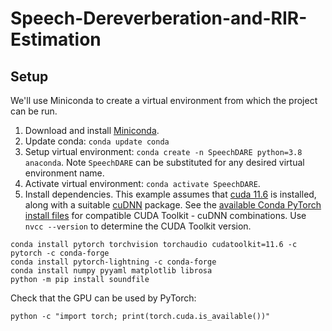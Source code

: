 # Speech-Dereverberation-and-RIR-Estimation

## Setup

We'll use Miniconda to create a virtual environment from which the project can be run.
1. Download and install [Miniconda](https://docs.conda.io/en/latest/miniconda.html).
2. Update conda: `conda update conda`
3. Setup virtual environment: `conda create -n SpeechDARE python=3.8 anaconda`. Note `SpeechDARE`
can be substituted for any desired virtual environment name.
4. Activate virtual environment: `conda activate SpeechDARE`.
5. Install dependencies. This example assumes that
[cuda 11.6](https://developer.nvidia.com/cuda-11-6-0-download-archive) is installed, along with a
suitable [cuDNN](https://developer.nvidia.com/rdp/cudnn-archive) package. See the
[available Conda PyTorch install files](https://anaconda.org/pytorch/pytorch/files) for compatible
CUDA Toolkit - cuDNN combinations. Use `nvcc --version` to determine the CUDA Toolkit version.
```
conda install pytorch torchvision torchaudio cudatoolkit=11.6 -c pytorch -c conda-forge
conda install pytorch-lightning -c conda-forge
conda install numpy pyyaml matplotlib librosa
python -m pip install soundfile
```

Check that the GPU can be used by PyTorch:
```
python -c "import torch; print(torch.cuda.is_available())"
```
